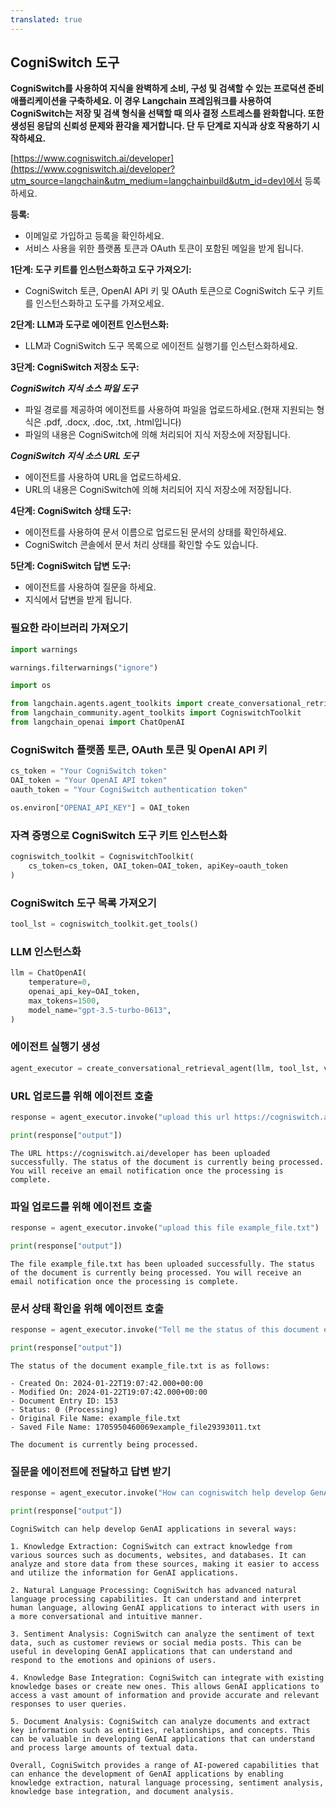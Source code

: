 ```yaml
---
translated: true
---
```


## CogniSwitch 도구

**CogniSwitch를 사용하여 지식을 완벽하게 소비, 구성 및 검색할 수 있는 프로덕션 준비 애플리케이션을 구축하세요. 이 경우 Langchain 프레임워크를 사용하여 CogniSwitch는 저장 및 검색 형식을 선택할 때 의사 결정 스트레스를 완화합니다. 또한 생성된 응답의 신뢰성 문제와 환각을 제거합니다. 단 두 단계로 지식과 상호 작용하기 시작하세요.**

[https://www.cogniswitch.ai/developer](https://www.cogniswitch.ai/developer?utm_source=langchain&utm_medium=langchainbuild&utm_id=dev)에서 등록하세요.

**등록:**

- 이메일로 가입하고 등록을 확인하세요.
- 서비스 사용을 위한 플랫폼 토큰과 OAuth 토큰이 포함된 메일을 받게 됩니다.

**1단계: 도구 키트를 인스턴스화하고 도구 가져오기:**

- CogniSwitch 토큰, OpenAI API 키 및 OAuth 토큰으로 CogniSwitch 도구 키트를 인스턴스화하고 도구를 가져오세요.

**2단계: LLM과 도구로 에이전트 인스턴스화:**
- LLM과 CogniSwitch 도구 목록으로 에이전트 실행기를 인스턴스화하세요.

**3단계: CogniSwitch 저장소 도구:**

***CogniSwitch 지식 소스 파일 도구***
- 파일 경로를 제공하여 에이전트를 사용하여 파일을 업로드하세요.(현재 지원되는 형식은 .pdf, .docx, .doc, .txt, .html입니다)
- 파일의 내용은 CogniSwitch에 의해 처리되어 지식 저장소에 저장됩니다.

***CogniSwitch 지식 소스 URL 도구***
- 에이전트를 사용하여 URL을 업로드하세요.
- URL의 내용은 CogniSwitch에 의해 처리되어 지식 저장소에 저장됩니다.

**4단계: CogniSwitch 상태 도구:**
- 에이전트를 사용하여 문서 이름으로 업로드된 문서의 상태를 확인하세요.
- CogniSwitch 콘솔에서 문서 처리 상태를 확인할 수도 있습니다.

**5단계: CogniSwitch 답변 도구:**
- 에이전트를 사용하여 질문을 하세요.
- 지식에서 답변을 받게 됩니다.

### 필요한 라이브러리 가져오기

```python
import warnings

warnings.filterwarnings("ignore")

import os

from langchain.agents.agent_toolkits import create_conversational_retrieval_agent
from langchain_community.agent_toolkits import CogniswitchToolkit
from langchain_openai import ChatOpenAI
```

### CogniSwitch 플랫폼 토큰, OAuth 토큰 및 OpenAI API 키

```python
cs_token = "Your CogniSwitch token"
OAI_token = "Your OpenAI API token"
oauth_token = "Your CogniSwitch authentication token"

os.environ["OPENAI_API_KEY"] = OAI_token
```

### 자격 증명으로 CogniSwitch 도구 키트 인스턴스화

```python
cogniswitch_toolkit = CogniswitchToolkit(
    cs_token=cs_token, OAI_token=OAI_token, apiKey=oauth_token
)
```

### CogniSwitch 도구 목록 가져오기

```python
tool_lst = cogniswitch_toolkit.get_tools()
```

### LLM 인스턴스화

```python
llm = ChatOpenAI(
    temperature=0,
    openai_api_key=OAI_token,
    max_tokens=1500,
    model_name="gpt-3.5-turbo-0613",
)
```

### 에이전트 실행기 생성

```python
agent_executor = create_conversational_retrieval_agent(llm, tool_lst, verbose=False)
```

### URL 업로드를 위해 에이전트 호출

```python
response = agent_executor.invoke("upload this url https://cogniswitch.ai/developer")

print(response["output"])
```

```output
The URL https://cogniswitch.ai/developer has been uploaded successfully. The status of the document is currently being processed. You will receive an email notification once the processing is complete.
```

### 파일 업로드를 위해 에이전트 호출

```python
response = agent_executor.invoke("upload this file example_file.txt")

print(response["output"])
```

```output
The file example_file.txt has been uploaded successfully. The status of the document is currently being processed. You will receive an email notification once the processing is complete.
```

### 문서 상태 확인을 위해 에이전트 호출

```python
response = agent_executor.invoke("Tell me the status of this document example_file.txt")

print(response["output"])
```

```output
The status of the document example_file.txt is as follows:

- Created On: 2024-01-22T19:07:42.000+00:00
- Modified On: 2024-01-22T19:07:42.000+00:00
- Document Entry ID: 153
- Status: 0 (Processing)
- Original File Name: example_file.txt
- Saved File Name: 1705950460069example_file29393011.txt

The document is currently being processed.
```

### 질문을 에이전트에 전달하고 답변 받기

```python
response = agent_executor.invoke("How can cogniswitch help develop GenAI applications?")

print(response["output"])
```

```output
CogniSwitch can help develop GenAI applications in several ways:

1. Knowledge Extraction: CogniSwitch can extract knowledge from various sources such as documents, websites, and databases. It can analyze and store data from these sources, making it easier to access and utilize the information for GenAI applications.

2. Natural Language Processing: CogniSwitch has advanced natural language processing capabilities. It can understand and interpret human language, allowing GenAI applications to interact with users in a more conversational and intuitive manner.

3. Sentiment Analysis: CogniSwitch can analyze the sentiment of text data, such as customer reviews or social media posts. This can be useful in developing GenAI applications that can understand and respond to the emotions and opinions of users.

4. Knowledge Base Integration: CogniSwitch can integrate with existing knowledge bases or create new ones. This allows GenAI applications to access a vast amount of information and provide accurate and relevant responses to user queries.

5. Document Analysis: CogniSwitch can analyze documents and extract key information such as entities, relationships, and concepts. This can be valuable in developing GenAI applications that can understand and process large amounts of textual data.

Overall, CogniSwitch provides a range of AI-powered capabilities that can enhance the development of GenAI applications by enabling knowledge extraction, natural language processing, sentiment analysis, knowledge base integration, and document analysis.
```

